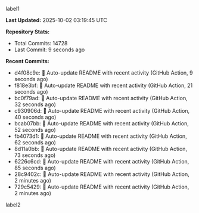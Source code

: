 
label1 
<!-- ACTIVITY_START -->
**Last Updated:** 2025-10-02 03:19:45 UTC

**Repository Stats:**
- Total Commits: 14728
- Last Commit: 9 seconds ago

**Recent Commits:**
- d4f08c9e: 🤖 Auto-update README with recent activity (GitHub Action, 9 seconds ago)
- f818e3bf: 🤖 Auto-update README with recent activity (GitHub Action, 21 seconds ago)
- bc0f79ad: 🤖 Auto-update README with recent activity (GitHub Action, 32 seconds ago)
- c930906d: 🤖 Auto-update README with recent activity (GitHub Action, 40 seconds ago)
- bcab07bb: 🤖 Auto-update README with recent activity (GitHub Action, 52 seconds ago)
- fb4073d1: 🤖 Auto-update README with recent activity (GitHub Action, 62 seconds ago)
- 8d11a0bb: 🤖 Auto-update README with recent activity (GitHub Action, 73 seconds ago)
- 6226c6cd: 🤖 Auto-update README with recent activity (GitHub Action, 85 seconds ago)
- 28c9402c: 🤖 Auto-update README with recent activity (GitHub Action, 2 minutes ago)
- 729c5429: 🤖 Auto-update README with recent activity (GitHub Action, 2 minutes ago)
<!-- ACTIVITY_END -->

label2

